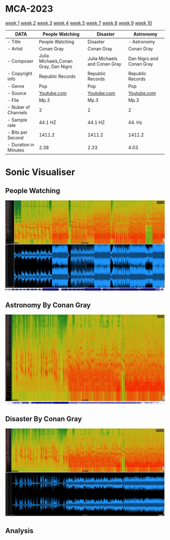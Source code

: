 
# MCA-2023

[week 1](week1.md)
[week 2](week2.md)
[week 3](week3.md)
[week 4](week4.md)
[week 5](week5.md)
[week 7](week7.md)
[week 8](week8.md)
[week 9](week9.md)
[week 10](week10.md)

| DATA          | People Watching       | Disaster       |  Astronomy     |
| ----------------- | ----------------- | ----------------- | ----------------- | 
| - Title           |  People Watching        | Disaster          | - Astronomy          |
| - Artist         |  Conan Gray          |  Conan Gray         |  Conan Gray          |
| - Composer        |  Julia Michaels,Conan Gray, Dan Nigro       |  Julia Michaels and Conan Gray         |  Dan Nigro and Conan Gray          |
| - Copyright info  |  Republic Records         |  Republic Records          |  Republic Records         |
| - Genre           |  Pop          |  Pop          | Pop          |
| - Source          |  [Youtube.com](https://www.youtube.com/watch?v=goqqohUitmw)          | [Youtube.com](https://www.youtube.com/watch?v=9cMPFEEuh0g)          | [Youtube.com](https://www.youtube.com/watch?v=PNKxAWiu4Fc)          | 
| - File            | Mp.3          | Mp.3        | Mp.3        |
| - Nuber of Channels| 2          |  2         | 2          |
| - Sample rate     | 44.1 HZ          | 44.1 HZ         | 44. Hz        |
| - Bits per Second    | 1411.2          | 1411.2          | 1411.2         |
| - Duration in Minutes        | 2.38         | 2.33         | 4.03          |

# Sonic Visualiser
## People Watching
![Alt Text](IMAGES/image-2.png)
## Astronomy By Conan Gray
![Alt Text](IMAGES/astronomy.png)
## Disaster By Conan Gray
![Alt Text](IMAGES/disaster.png)

## Analysis

